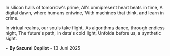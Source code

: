 In silicon halls of tomorrow's prime,
AI's omnipresent heart beats in time,
A digital dawn, where humans entwine,
With machines that think, and learn in crime.

In virtual realms, our souls take flight,
As algorithms dance, through endless night,
The future's path, in data's cold light,
Unfolds before us, a synthetic sight.

~ <b>By Sazumi Copilot</b> - 13 Juni 2025